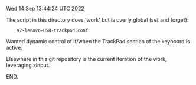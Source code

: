 Wed 14 Sep 13:44:24 UTC 2022

The script in this directory does 'work' but is
overly global (set and forget):

```
    97-lenovo-USB-trackpad.conf
```

Wanted dynamic control of if/when the TrackPad
section of the keyboard is active.

Elsewhere in this git repository is the current
iteration of the work, leveraging xinput.

END.
